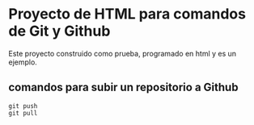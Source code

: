 # Proyecto de HTML para comandos de Git y Github

Este proyecto construido como prueba, programado en html y es un ejemplo.

## comandos para subir un repositorio a Github

```
git push
git pull
```